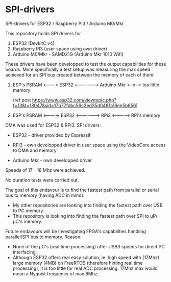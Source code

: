 # SPI-drivers
 SPI-drivers for ESP32 / Raspberry PI3 / Arduino M0/Mkr

This repository holds SPI drivers for 
1) ESP32 (DevkitC v4)
2) Raspberry PI3 (user space using own driver)
3) Arduino M0/Mkr - SAMD21G (Arduino Mkr 1010 Wifi)

These drivers have been developped to test the output capabilities for these boards.
More specifically a test setup was measuring the max speed achieved for an SPI bus created between the memory of each of them:
   
   1) ESP's PSRAM <---> ESP32 <------> Arduino Mkr <--x--> too little memory
      
      (ref post https://www.esp32.com/viewtopic.php?f=13&t=18047&sid=17b77fdbc56c3ed35d0481a16ee5b856)
   
   1) ESP's PSRAM <----> ESP32 <------> RPi3 <-----> RPi's memory

DMA was used for ESP32 & RPi3.
SPI drivers: 
 - ESP32 - driver provided by Espressif
 
 - RPi3 - own developped driver in user space using the VideoCore access to DMA and memory
 
 - Arduino Mkr - own developped driver
 
Speeds of 17 - 18 Mhz were achieved.

No duration tests were carried out.

The goal of this endavour is to find the fastest path from parallel or serial bus to memory (having ADC in mind).
- My other repositories are looking into finding the fastest path over USB to PC memory.
- This repository is looking into finding the fastest path over SPI to µP/µC's memory.

Future endavours will be investigating FPGA's capabilities handling parallel/SPI bus to memory.
Reason: 
- None of the µC's (real time processing) offer USB3 speeds for direct PC interfacing.
- Although ESP32 offers real easy solution, ie. high speed with (17Mhz) large memory (4MB) on FreeRTOS (therefore hinting real time processing), it is too little for real ADC processing. 17Mhz max would mean a Nyquist frequency of max 8Mhz.


